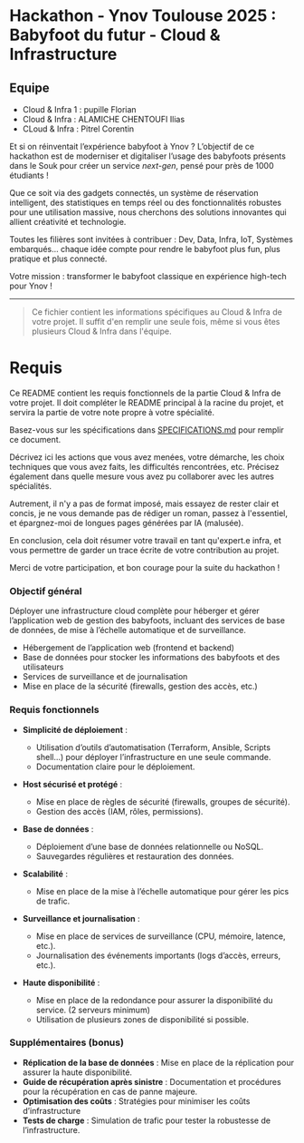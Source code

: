 # Hackathon - Ynov Toulouse 2025 : Babyfoot du futur - Cloud & Infrastructure

## Equipe

- Cloud & Infra 1 : pupille Florian
- Cloud & Infra : ALAMICHE CHENTOUFI Ilias
- CLoud & Infra : Pitrel Corentin 

Et si on réinventait l’expérience babyfoot à Ynov ? L’objectif de ce hackathon est de moderniser et digitaliser l’usage des babyfoots présents dans le Souk pour créer un service _next-gen_, pensé pour près de 1000 étudiants !

Que ce soit via des gadgets connectés, un système de réservation intelligent, des statistiques en temps réel ou des fonctionnalités robustes pour une utilisation massive, nous cherchons des solutions innovantes qui allient créativité et technologie.

Toutes les filières sont invitées à contribuer : Dev, Data, Infra, IoT, Systèmes embarqués… chaque idée compte pour rendre le babyfoot plus fun, plus pratique et plus connecté.

Votre mission : transformer le babyfoot classique en expérience high-tech pour Ynov !

---

> Ce fichier contient les informations spécifiques au Cloud & Infra de votre projet. Il suffit d'en remplir une seule fois, même si vous êtes plusieurs Cloud & Infra dans l'équipe.

# Requis

Ce README contient les requis fonctionnels de la partie Cloud & Infra de votre projet. Il doit compléter le README principal à la racine du projet, et servira la partie de votre note propre à votre spécialité.

Basez-vous sur les spécifications dans [SPECIFICATIONS.md](../SPECIFICATIONS.md) pour remplir ce document.

Décrivez ici les actions que vous avez menées, votre démarche, les choix techniques que vous avez faits, les difficultés rencontrées, etc. Précisez également dans quelle mesure vous avez pu collaborer avec les autres spécialités.

Autrement, il n'y a pas de format imposé, mais essayez de rester clair et concis, je ne vous demande pas de rédiger un roman, passez à l'essentiel, et épargnez-moi de longues pages générées par IA (malusée).

En conclusion, cela doit résumer votre travail en tant qu'expert.e infra, et vous permettre de garder un trace écrite de votre contribution au projet.

Merci de votre participation, et bon courage pour la suite du hackathon !



### Objectif général

Déployer une infrastructure cloud complète pour héberger et gérer l’application web de gestion des babyfoots, incluant des services de base de données, de mise à l’échelle automatique et de surveillance.

- Hébergement de l’application web (frontend et backend)
- Base de données pour stocker les informations des babyfoots et des utilisateurs
- Services de surveillance et de journalisation
- Mise en place de la sécurité (firewalls, gestion des accès, etc.)

### Requis fonctionnels

- **Simplicité de déploiement** :

  - Utilisation d’outils d’automatisation (Terraform, Ansible, Scripts shell...) pour déployer l’infrastructure en une seule commande.
  - Documentation claire pour le déploiement.

- **Host sécurisé et protégé** :

  - Mise en place de règles de sécurité (firewalls, groupes de sécurité).
  - Gestion des accès (IAM, rôles, permissions).

- **Base de données** :

  - Déploiement d’une base de données relationnelle ou NoSQL.
  - Sauvegardes régulières et restauration des données.

- **Scalabilité** :

  - Mise en place de la mise à l’échelle automatique pour gérer les pics de trafic.

- **Surveillance et journalisation** :

  - Mise en place de services de surveillance (CPU, mémoire, latence, etc.).
  - Journalisation des événements importants (logs d’accès, erreurs, etc.).

- **Haute disponibilité** :

  - Mise en place de la redondance pour assurer la disponibilité du service. (2 serveurs minimum)
  - Utilisation de plusieurs zones de disponibilité si possible.

### Supplémentaires (bonus)

- **Réplication de la base de données** : Mise en place de la réplication pour assurer la haute disponibilité.
- **Guide de récupération après sinistre** : Documentation et procédures pour la récupération en cas de panne majeure.
- **Optimisation des coûts** : Stratégies pour minimiser les coûts d’infrastructure
- **Tests de charge** : Simulation de trafic pour tester la robustesse de l’infrastructure.
